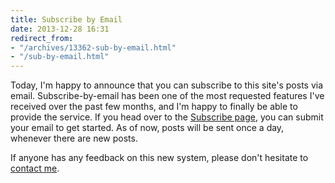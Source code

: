 ```yaml
---
title: Subscribe by Email
date: 2013-12-28 16:31
redirect_from:
- "/archives/13362-sub-by-email.html"
- "/sub-by-email.html"
---
```



Today, I'm happy to announce that you can subscribe to this site's posts via email. Subscribe-by-email has been one of the most requested features I've received over the past few months, and I'm happy to finally be able to provide the service. If you head over to the [Subscribe page](/feeds), you can  submit your email to get started. As of now, posts will be sent once a day, whenever there are new posts.

If anyone has any feedback on this new system, please don't hesitate to [contact me](/colophon).
